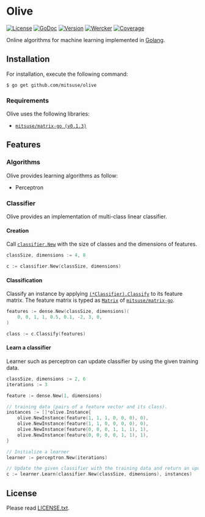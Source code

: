 # Olive

[![License](https://img.shields.io/badge/license-MIT-yellowgreen.svg?style=flat-square)][license]
[![GoDoc](https://img.shields.io/badge/godoc-reference-blue.svg?style=flat-square)][godoc]
[![Version](https://img.shields.io/github/tag/mitsuse/olive.svg?style=flat-square)][release]
[![Wercker](http://img.shields.io/wercker/ci/55b573c7f32b86a9292fcdec.svg?style=flat-square)][wercker]
[![Coverage](https://img.shields.io/codecov/c/github/mitsuse/olive/develop.svg?style=flat-square)][coverage]

[license]: LICENSE.txt
[godoc]: http://godoc.org/github.com/mitsuse/olive
[release]: https://github.com/mitsuse/olive/releases
[wercker]: https://app.wercker.com/project/bykey/3edc447f6194909364e46e1de66254a3
[coverage]: https://codecov.io/github/mitsuse/olive

Online algorithms for machine learning implemented in [Golang][golang].

[golang]: http://golang.org/


## Installation

For installation, execute the following command:

```
$ go get github.com/mitsuse/olive
```

### Requirements

Olive uses the following libraries:

- [`mitsuse/matrix-go (v0.1.3)`][repo-matrix-go]

[repo-matrix-go]: https://github.com/mitsuse/matrix-go/tree/v0.1.3


## Features

### Algorithms

Olive provides learning algorithms as follow:

- Perceptron



### Classifier

Olive provides an implementation of multi-class linear classifier.


#### Creation

Call [`classifier.New`][doc-classifier.New] with the size of classes and the dimensions of features.

[doc-classifier.New]: http://godoc.org/github.com/mitsuse/olive/classifier/#New

```go
classSize, dimensions := 4, 8

c := classifier.New(classSize, dimensions)
```


#### Classification

Classify an instance by applying [`(*Classifier).Classify`][doc-Classifier.Classify] to its feature matrix.
The feature matrix is typed as [`Matrix`][doc-Matrix] of [`mitsuse/matrix-go`][repo-matrix-go].

[doc-Classifier.Classify]: http://godoc.org/github.com/mitsuse/olive/classifier/#Classifier.Classify
[doc-Matrix]: http://godoc.org/github.com/mitsuse/matrix-go/#Matrix

```go
features := dense.New(classSize, dimensions)(
    0, 0, 1, 1, 0.5, 0.1, -2, 3, 0,
)

class := c.Classify(features)
```


#### Learn a classifier

Learner such as perceptron can update classifier by using the given training data.

```go
classSize, dimensions := 2, 6
iterations := 3

feature := dense.New(1, dimensions)

// training data (pairs of a feature vector and its class).
instances := []*olive.Instance{
    olive.NewInstance(feature(1, 1, 1, 0, 0, 0), 0),
    olive.NewInstance(feature(1, 1, 0, 0, 0, 0), 0),
    olive.NewInstance(feature(0, 0, 0, 1, 1, 1), 1),
    olive.NewInstance(feature(0, 0, 0, 0, 1, 1), 1),
}

// Initialize a learner
learner := perceptron.New(iterations)

// Update the given classifier with the training data and return an updated classifier.
c := learner.Learn(classifier.New(classSize, dimensions), instances)
```


## License

Please read [LICENSE.txt](LICENSE.txt).
